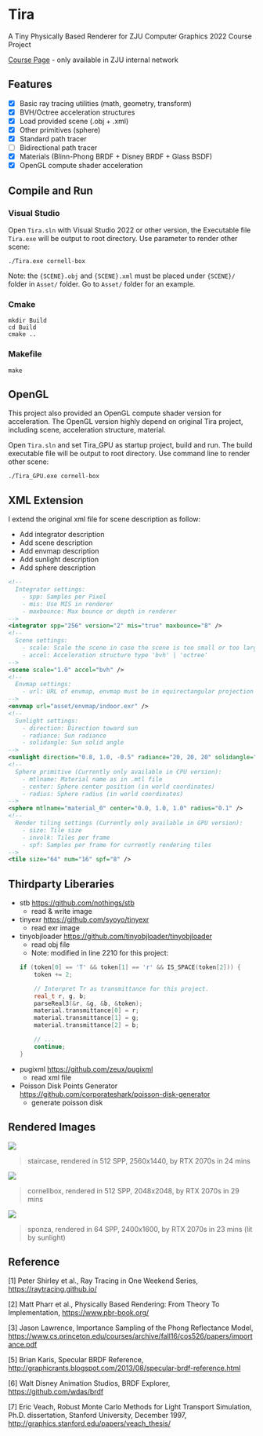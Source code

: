 # Tira

A Tiny Physically Based Renderer for ZJU Computer Graphics 2022 Course Project

[Course Page](http://10.76.1.181/courses/graphics/2022/) - only available in ZJU internal network

## Features

- [x] Basic ray tracing utilities (math, geometry, transform)
- [x] BVH/Octree acceleration structures
- [x] Load provided scene (.obj + .xml)
- [x] Other primitives (sphere)
- [x] Standard path tracer
- [ ] Bidirectional path tracer
- [x] Materials (Blinn-Phong BRDF + Disney BRDF + Glass BSDF)
- [x] OpenGL compute shader acceleration

## Compile and Run

### Visual Studio

Open `Tira.sln` with Visual Studio 2022 or other version, the Executable file `Tira.exe` will be output to root directory. Use parameter to render other scene:

```shell
./Tira.exe cornell-box
```

Note: the `{SCENE}.obj` and `{SCENE}.xml` must be placed under `{SCENE}/` folder in `Asset/` folder. Go to `Asset/` folder for an example.

### Cmake

```shell
mkdir Build
cd Build
cmake ..
```

### Makefile

```shell
make
```

## OpenGL

This project also provided an OpenGL compute shader version for acceleration. The OpenGL version highly depend on original Tira project, including scene, acceleration structure, material.

Open `Tira.sln` and set Tira_GPU as startup project, build and run. The build executable file will be output to root directory. Use command line to render other scene:

```shell
./Tira_GPU.exe cornell-box
```

## XML Extension

I extend the original xml file for scene description as follow:

- Add integrator description
- Add scene description
- Add envmap description
- Add sunlight description
- Add sphere description

```xml
<!-- 
  Integrator settings:
    - spp: Samples per Pixel
    - mis: Use MIS in renderer
    - maxbounce: Max bounce or depth in renderer
-->
<integrator spp="256" version="2" mis="true" maxbounce="8" />
<!-- 
  Scene settings:
    - scale: Scale the scene in case the scene is too small or too large
    - accel: Acceleration structure type 'bvh' | 'octree'
-->
<scene scale="1.0" accel="bvh" />
<!-- 
  Envmap settings:
    - url: URL of envmap, envmap must be in equirectangular projection
-->
<envmap url="asset/envmap/indoor.exr" />
<!-- 
  Sunlight settings:
    - direction: Direction toward sun
    - radiance: Sun radiance
    - solidangle: Sun solid angle
-->
<sunlight direction="0.8, 1.0, -0.5" radiance="20, 20, 20" solidangle="0.0687" />
<!-- 
  Sphere primitive (Currently only available in CPU version):
    - mtlname: Material name as in .mtl file
    - center: Sphere center position (in world coordinates)
    - radius: Sphere radius (in world coordinates)
-->
<sphere mtlname="material_0" center="0.0, 1.0, 1.0" radius="0.1" />
<!-- 
  Render tiling settings (Currently only available in GPU version):
    - size: Tile size
    - involk: Tiles per frame
    - spf: Samples per frame for currently rendering tiles
-->
<tile size="64" num="16" spf="8" />
```

## Thirdparty Liberaries

- stb https://github.com/nothings/stb
  - read & write image
- tinyexr https://github.com/syoyo/tinyexr
  - read exr image
- tinyobjloader https://github.com/tinyobjloader/tinyobjloader
  - read obj file
  - Note: modified in line 2210 for this project:
  ```c++
  if (token[0] == 'T' && token[1] == 'r' && IS_SPACE(token[2])) {
      token += 2;

      // Interpret Tr as transmittance for this project.
      real_t r, g, b;
      parseReal3(&r, &g, &b, &token);
      material.transmittance[0] = r;
      material.transmittance[1] = g;
      material.transmittance[2] = b;

      // ...
      continue;
  }
  ```
- pugixml https://github.com/zeux/pugixml
  - read xml file
- Poisson Disk Points Generator https://github.com/corporateshark/poisson-disk-generator
  - generate poisson disk

## Rendered Images

![](./Image/staircase_512.png)

> staircase, rendered in 512 SPP, 2560x1440, by RTX 2070s in 24 mins

![](./Image/cornellbox_512.png)

> cornellbox, rendered in 512 SPP, 2048x2048, by RTX 2070s in 29 mins

![](./Image/sponza_64.png)

> sponza, rendered in 64 SPP, 2400x1600, by RTX 2070s in 23 mins (lit by sunlight)

## Reference

[1] Peter Shirley et al., Ray Tracing in One Weekend Series, https://raytracing.github.io/

[2] Matt Pharr et al., Physically Based Rendering: From Theory To Implementation, https://www.pbr-book.org/

[3] Jason Lawrence, Importance Sampling of the Phong Reflectance Model, https://www.cs.princeton.edu/courses/archive/fall16/cos526/papers/importance.pdf

[5] Brian Karis, Specular BRDF Reference, http://graphicrants.blogspot.com/2013/08/specular-brdf-reference.html

[6] Walt Disney Animation Studios, BRDF Explorer, https://github.com/wdas/brdf

[7] Eric Veach, Robust Monte Carlo Methods for Light Transport Simulation, Ph.D. dissertation, Stanford University, December 1997, http://graphics.stanford.edu/papers/veach_thesis/